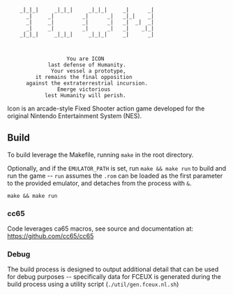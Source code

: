 ```

    _|_|_|     _|_|_|     _|_|_|     _|      _|
      _|     _|         _|      _|   _|_|    _|
      _|     _|         _|      _|   _|  _|  _|
      _|     _|         _|      _|   _|    _|_|
    _|_|_|     _|_|_|     _|_|_|     _|      _|



                   You are ICON
             last defense of Humanity.
              Your vessel a prototype,
         it remains the final opposition
      against the extraterrestrial incursion.
                Emerge victorious
            lest Humanity will perish.

```

Icon is an arcade-style Fixed Shooter action game developed for the original Nintendo Entertainment System (NES).

## Build
To build leverage the Makefile, running `make` in the root directory.

Optionally, and if the `EMULATOR_PATH` is set, run `make && make run` to build and run the game -- `run` assumes the `.rom` can be loaded as the first parameter to the provided emulator, and detaches from the process with `&`.

```
make && make run
```

### cc65
Code leverages ca65 macros, see source and documentation at:
https://github.com/cc65/cc65

### Debug
The build process is designed to output additional detail that can be used for debug purposes -- specifically data for FCEUX is generated
during the build process using a utility script (`./util/gen.fceux.nl.sh`)
